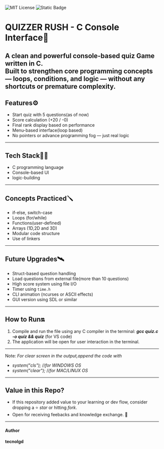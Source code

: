 ![MIT License](https://img.shields.io/github/license/tecnolgd/C-BASED-QUIZ-GAME-CLI?style=flat)
![Static Badge](https://img.shields.io/badge/Open-Source-Blue)

# QUIZZER RUSH - C Console Interface🎯

A clean and powerful console-based quiz Game written in C.  
Built to strengthen core programming concepts — loops, conditions, and logic — without any shortcuts or premature complexity.
---
## Features⚙️
* Start quiz with 5 questions(as of now)
* Score calculation (+20 / -0)
* Final rank display based on performance
* Menu-based interface(loop based)
* No pointers or advance programming fog — just real logic
---
##  Tech Stack🚀🚀

* C programming language 
* Console-based UI
* logic-building
---
##  Concepts Practiced🪛

* if-else, switch-case
* Loops (for/while)
* Functions(user-defined)
* Arrays (1D,2D and 3D)
* Modular code structure
* Use of linkers
---
## Future Upgrades🛰️

* Struct-based question handling
* Load questions from external file(more than 10 questions)
* High score system using file I/O
* Timer using `time.h`
* CLI animation (ncurses or ASCII effects)
* GUI version using SDL or similar
---
## How to Run🔛
1) Compile and run the file using any C compiler in the terminal:
     ***gcc quiz.c -o quiz && quiz*** (for VS code)
2) The application will be open for user interaction in the terminal.

---
Note: *For clear screen in the output,append the code with*
* *system("cls");*
//*for WINDOWS OS*
* *system("clear");*
//*for MAC/LINUX OS*  

---
## Value in this Repo?
* If this repository added value to your learning or dev flow, consider dropping a ⭐ *star* or hitting *fork*.
* Open for  receiving feebacks and knowledge exchange. 🚀
---

#### Author
**tecnolgd**
